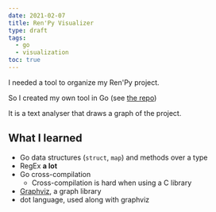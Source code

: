```yaml
---
date: 2021-02-07
title: Ren'Py Visualizer
type: draft
tags:
  - go
  - visualization
toc: true
---
```


I needed a tool to organize my Ren'Py project.

So I created my own tool in Go (see [the repo](https://github.com/EwenQuim/renpy-graphviz))

It is a text analyser that draws a graph of the project.

## What I learned

- Go data structures (`struct`, `map`) and methods over a type
- RegEx **a lot**
- Go cross-compilation
  - Cross-compilation is hard when using a C library
- [Graphviz](https://graphviz.org/), a graph library
- dot language, used along with graphviz
